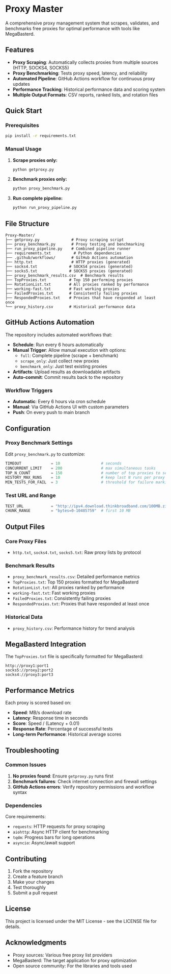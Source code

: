 # Proxy Master

A comprehensive proxy management system that scrapes, validates, and benchmarks free proxies for optimal performance with tools like MegaBasterd.

## Features

- **Proxy Scraping**: Automatically collects proxies from multiple sources (HTTP, SOCKS4, SOCKS5)
- **Proxy Benchmarking**: Tests proxy speed, latency, and reliability
- **Automated Pipeline**: GitHub Actions workflow for continuous proxy updates
- **Performance Tracking**: Historical performance data and scoring system
- **Multiple Output Formats**: CSV reports, ranked lists, and rotation files

## Quick Start

### Prerequisites

```bash
pip install -r requirements.txt
```

### Manual Usage

1. **Scrape proxies only:**
   ```bash
   python getproxy.py
   ```

2. **Benchmark proxies only:**
   ```bash
   python proxy_benchmark.py
   ```

3. **Run complete pipeline:**
   ```bash
   python run_proxy_pipeline.py
   ```

## File Structure

```
Proxy-Master/
├── getproxy.py              # Proxy scraping script
├── proxy_benchmark.py       # Proxy testing and benchmarking
├── run_proxy_pipeline.py    # Combined pipeline runner
├── requirements.txt          # Python dependencies
├── .github/workflows/       # GitHub Actions automation
├── http.txt                 # HTTP proxies (generated)
├── socks4.txt              # SOCKS4 proxies (generated)
├── socks5.txt              # SOCKS5 proxies (generated)
├── proxy_benchmark_results.csv  # Benchmark results
├── TopProxies.txt          # Top 150 performing proxies
├── RotationList.txt        # All proxies ranked by performance
├── working-fast.txt        # Fast working proxies
├── FailedProxies.txt       # Consistently failing proxies
├── RespondedProxies.txt    # Proxies that have responded at least once
└── proxy_history.csv       # Historical performance data
```

## GitHub Actions Automation

The repository includes automated workflows that:

- **Schedule**: Run every 6 hours automatically
- **Manual Trigger**: Allow manual execution with options:
  - `full`: Complete pipeline (scrape + benchmark)
  - `scrape_only`: Just collect new proxies
  - `benchmark_only`: Just test existing proxies
- **Artifacts**: Upload results as downloadable artifacts
- **Auto-commit**: Commit results back to the repository

### Workflow Triggers

- **Automatic**: Every 6 hours via cron schedule
- **Manual**: Via GitHub Actions UI with custom parameters
- **Push**: On every push to main branch

## Configuration

### Proxy Benchmark Settings

Edit `proxy_benchmark.py` to customize:

```python
TIMEOUT             = 10                  # seconds
CONCURRENT_LIMIT    = 200                 # max simultaneous tasks
TOP_N_COUNT         = 150                 # number of top proxies to select
HISTORY_MAX_RUNS    = 10                  # keep last N runs per proxy
MIN_TESTS_FOR_FAIL  = 3                   # threshold for failure marking
```

### Test URL and Range

```python
TEST_URL            = "http://ipv4.download.thinkbroadband.com/100MB.zip"
CHUNK_RANGE         = "bytes=0-10485759"  # first 10 MB
```

## Output Files

### Core Proxy Files
- `http.txt`, `socks4.txt`, `socks5.txt`: Raw proxy lists by protocol

### Benchmark Results
- `proxy_benchmark_results.csv`: Detailed performance metrics
- `TopProxies.txt`: Top 150 proxies formatted for MegaBasterd
- `RotationList.txt`: All proxies ranked by performance
- `working-fast.txt`: Fast working proxies
- `FailedProxies.txt`: Consistently failing proxies
- `RespondedProxies.txt`: Proxies that have responded at least once

### Historical Data
- `proxy_history.csv`: Performance history for trend analysis

## MegaBasterd Integration

The `TopProxies.txt` file is specifically formatted for MegaBasterd:

```
http://proxy1:port1
socks5://proxy2:port2
socks4://proxy3:port3
```

## Performance Metrics

Each proxy is scored based on:
- **Speed**: MB/s download rate
- **Latency**: Response time in seconds
- **Score**: Speed / (Latency + 0.01)
- **Response Rate**: Percentage of successful tests
- **Long-term Performance**: Historical average scores

## Troubleshooting

### Common Issues

1. **No proxies found**: Ensure `getproxy.py` runs first
2. **Benchmark failures**: Check internet connection and firewall settings
3. **GitHub Actions errors**: Verify repository permissions and workflow syntax

### Dependencies

Core requirements:
- `requests`: HTTP requests for proxy scraping
- `aiohttp`: Async HTTP client for benchmarking
- `tqdm`: Progress bars for long operations
- `asyncio`: Async/await support

## Contributing

1. Fork the repository
2. Create a feature branch
3. Make your changes
4. Test thoroughly
5. Submit a pull request

## License

This project is licensed under the MIT License - see the LICENSE file for details.

## Acknowledgments

- Proxy sources: Various free proxy list providers
- MegaBasterd: The target application for proxy optimization
- Open source community: For the libraries and tools used
